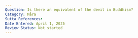 ```yaml
---
Question: Is there an equivalent of the devil in Buddhism?
Category: Māra
Sutta References:
Date Entered: April 1, 2025
Review Status: Not started
---
```

